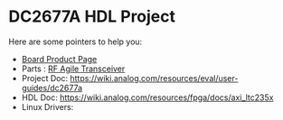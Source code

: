 # DC2677A HDL Project

Here are some pointers to help you:
  * [Board Product Page](https://www.analog.com/en/design-center/evaluation-hardware-and-software/evaluation-boards-kits/dc2677a.html)
  * Parts : [RF Agile Transceiver](https://www.analog.com/en/products/ltc2358-18.html)
  * Project Doc: https://wiki.analog.com/resources/eval/user-guides/dc2677a
  * HDL Doc: https://wiki.analog.com/resources/fpga/docs/axi_ltc235x
  * Linux Drivers:
